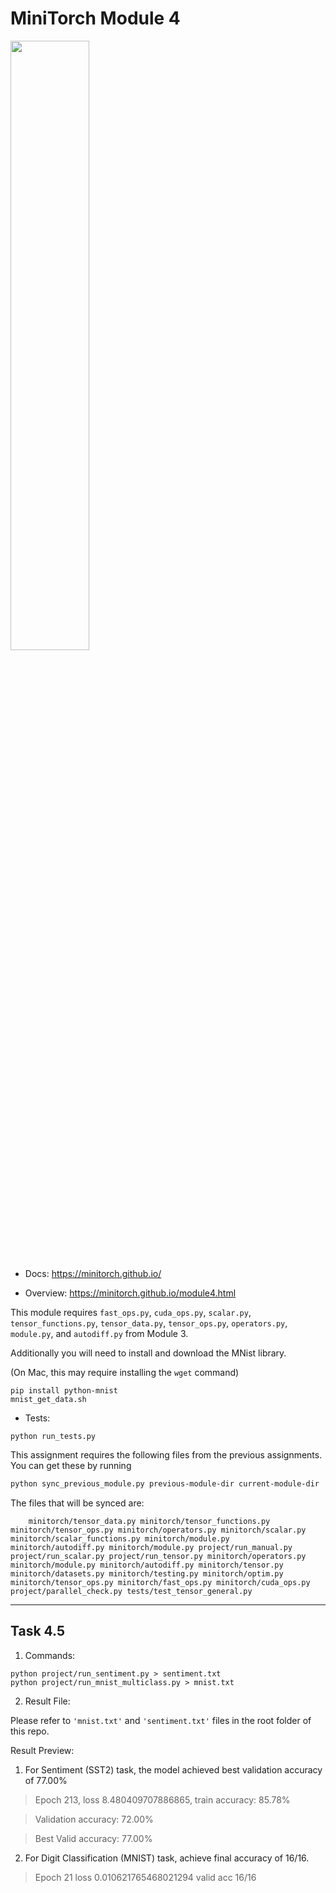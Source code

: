 # MiniTorch Module 4

<img src="https://minitorch.github.io/minitorch.svg" width="50%">

* Docs: https://minitorch.github.io/

* Overview: https://minitorch.github.io/module4.html

This module requires `fast_ops.py`, `cuda_ops.py`, `scalar.py`, `tensor_functions.py`, `tensor_data.py`, `tensor_ops.py`, `operators.py`, `module.py`, and `autodiff.py` from Module 3.


Additionally you will need to install and download the MNist library.

(On Mac, this may require installing the `wget` command)

```
pip install python-mnist
mnist_get_data.sh
```


* Tests:

```
python run_tests.py
```

This assignment requires the following files from the previous assignments. You can get these by running

```bash
python sync_previous_module.py previous-module-dir current-module-dir
```

The files that will be synced are:

        minitorch/tensor_data.py minitorch/tensor_functions.py minitorch/tensor_ops.py minitorch/operators.py minitorch/scalar.py minitorch/scalar_functions.py minitorch/module.py minitorch/autodiff.py minitorch/module.py project/run_manual.py project/run_scalar.py project/run_tensor.py minitorch/operators.py minitorch/module.py minitorch/autodiff.py minitorch/tensor.py minitorch/datasets.py minitorch/testing.py minitorch/optim.py minitorch/tensor_ops.py minitorch/fast_ops.py minitorch/cuda_ops.py project/parallel_check.py tests/test_tensor_general.py

----

## Task 4.5

1. Commands:
```
python project/run_sentiment.py > sentiment.txt
python project/run_mnist_multiclass.py > mnist.txt
```

2. Result File:

Please refer to `'mnist.txt'` and `'sentiment.txt'` files in the root folder of this repo.

Result Preview:
1. For Sentiment (SST2) task, the model achieved best validation accuracy of 77.00%

> Epoch 213, loss 8.480409707886865, train accuracy: 85.78%

> Validation accuracy: 72.00%

> Best Valid accuracy: 77.00%

2. For Digit Classification (MNIST) task, achieve final accuracy of 16/16.

> Epoch 21 loss 0.010621765468021294 valid acc 16/16